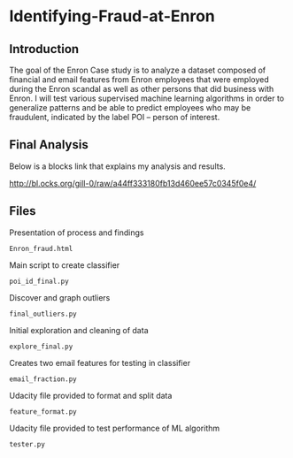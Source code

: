 # Identifying-Fraud-at-Enron

## Introduction

The goal of the Enron Case study is to analyze a dataset composed of financial and email features from Enron employees that were employed during the Enron scandal as well as other persons that did business with Enron. I will test various supervised machine learning algorithms in order to generalize patterns and be able to predict employees who may be fraudulent, indicated by the label POI – person of interest.

## Final Analysis
Below is a blocks link that explains my analysis and results. 

http://bl.ocks.org/gill-0/raw/a44ff333180fb13d460ee57c0345f0e4/

## Files

Presentation of process and findings
```{r}
Enron_fraud.html
```
Main script to create classifier
```{r}
poi_id_final.py
```
Discover and graph outliers
```{r}
final_outliers.py
```
Initial exploration and cleaning of data
```{r}
explore_final.py
```
Creates two email features for testing in classifier
```{r}
email_fraction.py
```
Udacity file provided to format and split data
```{r}
feature_format.py
```
Udacity file provided to test performance of ML algorithm
```{r}
tester.py
```
